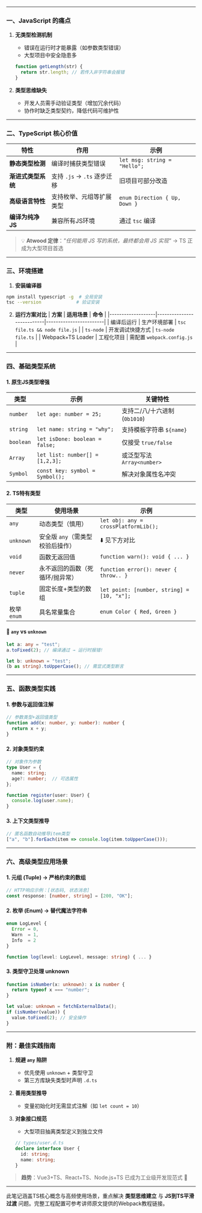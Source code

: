 
---

### 一、JavaScript 的痛点
1. **无类型检测机制**
   - 错误在运行时才能暴露（如参数类型错误）
   - 大型项目中安全隐患多
   ```javascript
   function getLength(str) {
     return str.length; // 若传入非字符串会报错
   }
   ```

2. **类型思维缺失**
   - 开发人员需手动验证类型（增加冗余代码）
   - 协作时缺乏类型契约，降低代码可维护性

---

### 二、TypeScript 核心价值
| **特性**            | **作用**                                | **示例**                          |
|----------------------|-----------------------------------------|-----------------------------------|
| **静态类型检测**     | 编译时捕获类型错误                      | `let msg: string = "Hello";`      |
| **渐进式类型系统**   | 支持 `.js` → `.ts` 逐步迁移             | 旧项目可部分改造                |
| **高级语言特性**     | 支持枚举、元组等扩展类型                | `enum Direction { Up, Down }` |
| **编译为纯净JS**     | 兼容所有JS环境                          | 通过 `tsc` 编译                |

> 💡 **Atwood 定律**：*"任何能用 JS 写的系统，最终都会用 JS 实现"* → TS 正成为大型项目首选

---

### 三、环境搭建
1. **安装编译器**
```bash
npm install typescript -g  # 全局安装
tsc --version             # 验证安装
```

2. **运行方案对比**
| **方案**          | **适用场景**               | **命令**               |
|-------------------|---------------------------|------------------------|
| 编译后运行        | 生产环境部署            | `tsc file.ts && node file.js` |
| `ts-node`         | 开发调试快捷方式          | `ts-node file.ts`      |
| Webpack+TS Loader | 工程化项目                | 需配置 `webpack.config.js` |

---

### 四、基础类型系统
#### 1. 原生JS类型增强
| **类型**      | **示例**                          | **关键特性**                     |
|---------------|-----------------------------------|----------------------------------|
| `number`      | `let age: number = 25;`           | 支持二/八/十六进制 (`0b1010`)    |
| `string`      | `let name: string = "why";`       | 支持模板字符串 `${name}`         |
| `boolean`     | `let isDone: boolean = false;`    | 仅接受 `true/false`              |
| `Array`       | `let list: number[] = [1,2,3];`   | 或泛型写法 `Array<number>`       |
| `Symbol`      | `const key: symbol = Symbol();`   | 解决对象属性名冲突             |

#### 2. TS特有类型
| **类型**       | **使用场景**                                  | **示例**                          |
|----------------|---------------------------------------------|-----------------------------------|
| `any`          | 动态类型（慎用）                             | `let obj: any = crossPlatformLib();` |
| `unknown`      | 安全版 `any`（需类型校验后操作）             | ⬇️ 见下方对比                  |
| `void`         | 函数无返回值                                 | `function warn(): void { ... }`   |
| `never`        | 永不返回的函数（死循环/抛异常）              | `function error(): never { throw.. }` |
| `tuple`        | 固定长度+类型的数组                         | `let point: [number, string] = [10, "x"];` |
| 枚举 `enum`    | 具名常量集合                                 | `enum Color { Red, Green }`       |

#### 🔄 `any` vs `unknown`
```typescript
let a: any = "test";
a.toFixed(2); // 编译通过 → 运行时报错!

let b: unknown = "test";
(b as string).toUpperCase(); // 需显式类型断言
```

---

### 五、函数类型实践
#### 1. 参数与返回值注解
```typescript
// 参数类型+返回值类型
function add(x: number, y: number): number {
  return x + y;
}
```

#### 2. 对象类型约束
```typescript
// 对象作为参数
type User = {
  name: string;
  age?: number;  // 可选属性
};

function register(user: User) {
  console.log(user.name);
}
```

#### 3. 上下文类型推导
```typescript
// 匿名函数自动推导item类型
["a", "b"].forEach(item => console.log(item.toUpperCase()));
```

---

### 六、高级类型应用场景
#### 1. **元组 (Tuple)** → 严格约束的数组
```typescript
// HTTP响应示例：[状态码, 状态消息]
const response: [number, string] = [200, "OK"];
```

#### 2. **枚举 (Enum)** → 替代魔法字符串
```typescript
enum LogLevel {
  Error = 0,
  Warn  = 1,
  Info  = 2
}

function log(level: LogLevel, message: string) { ... }
```

#### 3. **类型守卫处理 unknown**
```typescript
function isNumber(x: unknown): x is number {
  return typeof x === "number";
}

let value: unknown = fetchExternalData();
if (isNumber(value)) {
  value.toFixed(2); // 安全操作
}
```

---

### 附：最佳实践指南
1. **规避 `any` 陷阱**
   - 优先使用 `unknown` + 类型守卫
   - 第三方库缺失类型时声明 `.d.ts`

2. **善用类型推导**
   - 变量初始化时无需显式注解（如 `let count = 10`）

3. **对象接口规范**
   - 大型项目抽离类型定义到独立文件
   ```typescript
   // types/user.d.ts
   declare interface User {
     id: string;
     name: string;
   }
   ```

> **趋势**：Vue3+TS、React+TS、Node.js+TS 已成为工业级开发现范式 🚀

--- 

此笔记涵盖TS核心概念与高频使用场景，重点解决 **类型思维建立** 与 **JS到TS平滑过渡** 问题。完整工程配置可参考讲师原文提供的Webpack教程链接。